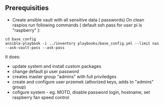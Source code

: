 ## Prerequisities
* Create ansible vault with all sensitive data ( passwords)
On clean raspios run following commands ( default ssh pass for user pi is "raspberry" ):

`cd base_config`                                                                                         
`ansible-playbook -i ../inventory playbooks/base_config.yml --limit nas --ask-vault-pass --ask-pass`

It does:
* update system and install custom packages
* change default pi user password
* creates master group "admins" with full priviledges
* create and configure user przemek (athorized keys, adds to "admins" group)
* cofigure system - eg. MOTD, disable password login, hostname, set raspberry fan speed control